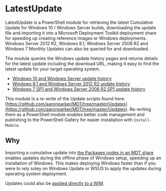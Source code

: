 # LatestUpdate

LatestUpdate is a PowerShell module for retrieving the latest Cumulative Update for Windows 10 / Windows Server builds, downloading the update file and importing it into a Microsoft Deployment Toolkit deployment share for speeding up creating reference images or Windows deployments. Windows Server 2012 R2, Windows 8.1, Windows Server 2008 R2 and Windows 7 Monthly Updates can also be queried for and downloaded.

The module queries the Windows update history pages and returns details for the latest update including the download URL, making it easy to find the latest update for your target operating system.

* [Windows 10 and Windows Server update history](https://support.microsoft.com/en-au/help/4043454)
* [Windows 8.1 and Windows Server 2012 R2 update history](https://support.microsoft.com/en-us/help/4009470)
* [Windows 7 SP1 and Windows Server 2008 R2 SP1 update history](https://support.microsoft.com/en-au/help/4009469)

This module is a re-write of the Update scripts found here: [https://github.com/aaronparker/MDT/tree/master/Updates](https://github.com/aaronparker/MDT/tree/master/Updates). Re-writing them as a PowerShell module enables better code management and publishing to the PowerShell Gallery for easier installation with `Install-Module`.

## Why

Importing a cumulative update into [the Packages nodes in an MDT share](https://docs.microsoft.com/en-us/sccm/mdt/use-the-mdt#ConfiguringPackagesintheDeploymentWorkbench) enables updates during the offline phase of Windows setup, speeding up an installation of Windows. This makes deploying Windows faster than if you were to rely soley on Windows Update or WSUS to apply the updates during operating system deployment.

Updates could also be [applied directly to a WIM](https://docs.microsoft.com/en-us/windows-hardware/manufacture/desktop/dism-operating-system-package-servicing-command-line-options).
